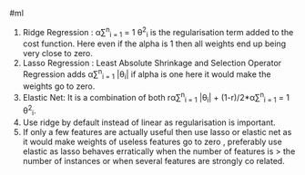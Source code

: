 #ml 

1. Ridge Regression : α∑<sup>n</sup><sub>i = 1</sub>  = 1 θ<sup>2</sup><sub>i</sub> is the regularisation term added to the cost function. Here even if the alpha is 1 then all weights end up being very close to zero.
2. Lasso Regression : Least Absolute Shrinkage and Selection Operator Regression adds α∑<sup>n</sup><sub>i = 1</sub>  |θ<sub>i</sub>| if alpha is one here it would make the weights go to zero.
3. Elastic Net: It is a combination of both rα∑<sup>n</sup><sub>i = 1</sub>  |θ<sub>i</sub>| + (1-r)/2*α∑<sup>n</sup><sub>i = 1</sub>  = 1 θ<sup>2</sup><sub>i</sub>. 
4. Use ridge by default instead of linear as regularisation is important.
5. If only a few features are actually useful then use lasso or elastic net as it would make weights of useless features go to zero , preferably use elastic as lasso behaves erratically when the number of features is > the number of instances or when several features are strongly co related.

